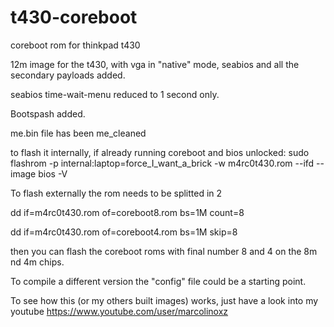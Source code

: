 # t430-coreboot
coreboot rom for thinkpad t430

12m image for the t430, with vga in "native" mode, seabios and all the secondary payloads added.

seabios time-wait-menu reduced to 1 second only.

Bootspash added.

me.bin file has been me_cleaned

to flash it internally, if already running coreboot and bios unlocked:
sudo flashrom -p internal:laptop=force_I_want_a_brick -w m4rc0t430.rom --ifd --image bios -V

To flash externally the rom needs to be splitted in 2

dd if=m4rc0t430.rom of=coreboot8.rom bs=1M count=8

dd if=m4rc0t430.rom of=coreboot4.rom bs=1M skip=8

then you can flash the coreboot roms with final number 8 and 4 on the 8m nd 4m chips.

To compile a different version the "config" file could be a starting point.

To see how this (or my others built images) works, just have a look into my youtube https://www.youtube.com/user/marcolinoxz

